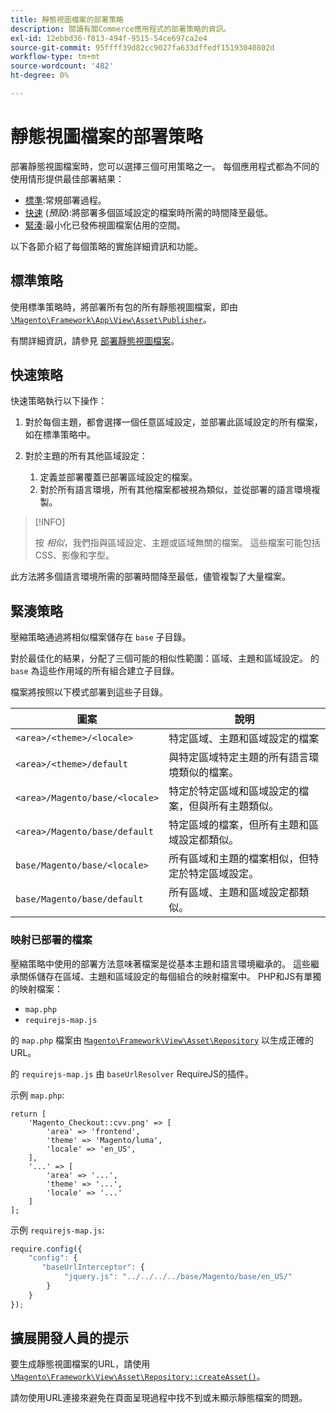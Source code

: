 ```yaml
---
title: 靜態視圖檔案的部署策略
description: 閱讀有關Commerce應用程式的部署策略的資訊。
exl-id: 12ebbd36-f813-494f-9515-54ce697ca2e4
source-git-commit: 95ffff39d82cc9027fa633dffedf15193040802d
workflow-type: tm+mt
source-wordcount: '482'
ht-degree: 0%

---
```


# 靜態視圖檔案的部署策略

部署靜態視圖檔案時，您可以選擇三個可用策略之一。 每個應用程式都為不同的使用情形提供最佳部署結果：

- [標準](#standard-strategy):常規部署過程。
- [快速](#quick-strategy) (_預設_):將部署多個區域設定的檔案時所需的時間降至最低。
- [緊湊](#compact-strategy):最小化已發佈視圖檔案佔用的空間。

以下各節介紹了每個策略的實施詳細資訊和功能。

## 標準策略

使用標準策略時，將部署所有包的所有靜態視圖檔案，即由 [`\Magento\Framework\App\View\Asset\Publisher`](https://github.com/magento/magento2/blob/2.4/lib/internal/Magento/Framework/App/View/Asset/Publisher.php)。

有關詳細資訊，請參見 [部署靜態視圖檔案](../cli/static-view-file-deployment.md)。

## 快速策略

快速策略執行以下操作：

1. 對於每個主題，都會選擇一個任意區域設定，並部署此區域設定的所有檔案，如在標準策略中。
1. 對於主題的所有其他區域設定：

   1. 定義並部署覆蓋已部署區域設定的檔案。
   1. 對於所有語言環境，所有其他檔案都被視為類似，並從部署的語言環境複製。

>[!INFO]
>
>按 _相似_，我們指與區域設定、主題或區域無關的檔案。 這些檔案可能包括CSS、影像和字型。

此方法將多個語言環境所需的部署時間降至最低，儘管複製了大量檔案。

## 緊湊策略

壓縮策略通過將相似檔案儲存在 `base` 子目錄。

對於最佳化的結果，分配了三個可能的相似性範圍：區域、主題和區域設定。 的 `base` 為這些作用域的所有組合建立子目錄。

檔案將按照以下模式部署到這些子目錄。

| 圖案 | 說明 |
| ------- | ----------- |
| `<area>/<theme>/<locale>` | 特定區域、主題和區域設定的檔案 |
| `<area>/<theme>/default` | 與特定區域特定主題的所有語言環境類似的檔案。 |
| `<area>/Magento/base/<locale>` | 特定於特定區域和區域設定的檔案，但與所有主題類似。 |
| `<area>/Magento/base/default` | 特定區域的檔案，但所有主題和區域設定都類似。 |
| `base/Magento/base/<locale>` | 所有區域和主題的檔案相似，但特定於特定區域設定。 |
| `base/Magento/base/default` | 所有區域、主題和區域設定都類似。 |

### 映射已部署的檔案

壓縮策略中使用的部署方法意味著檔案是從基本主題和語言環境繼承的。 這些繼承關係儲存在區域、主題和區域設定的每個組合的映射檔案中。 PHP和JS有單獨的映射檔案：

- `map.php`
- `requirejs-map.js`

的 `map.php` 檔案由 [`Magento\Framework\View\Asset\Repository`](https://github.com/magento/magento2/blob/2.4/lib/internal/Magento/Framework/View/Asset/Repository.php) 以生成正確的URL。

的 `requirejs-map.js` 由 `baseUrlResolver` RequireJS的插件。

示例 `map.php`:

```php?start_inline=1
return [
    'Magento_Checkout::cvv.png' => [
        'area' => 'frontend',
        'theme' => 'Magento/luma',
        'locale' => 'en_US',
    ],
    '...' => [
        'area' => '...',
        'theme' => '...',
        'locale' => '...'
    ]
];
```

示例 `requirejs-map.js`:

```js
require.config({
    "config": {
       "baseUrlInterceptor": {
            "jquery.js": "../../../../base/Magento/base/en_US/"
        }
    }
});
```

## 擴展開發人員的提示

要生成靜態視圖檔案的URL，請使用 [`\Magento\Framework\View\Asset\Repository::createAsset()`](https://github.com/magento/magento2/blob/2.4/lib/internal/Magento/Framework/View/Asset/Repository.php#L211-L244)。

請勿使用URL連接來避免在頁面呈現過程中找不到或未顯示靜態檔案的問題。
